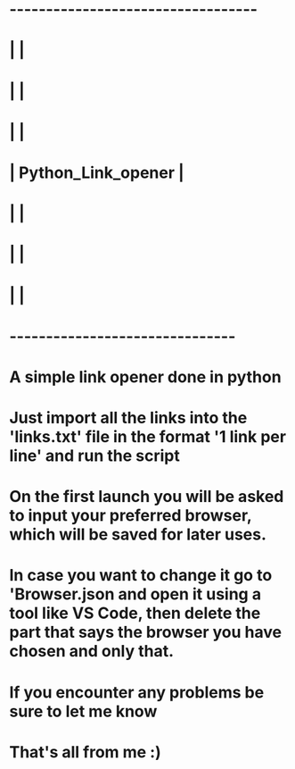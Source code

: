 #  ----------------------------------
#  |                               |
#  |                               |
#  |                               |
#  |       Python_Link_opener      |
#  |                               |
#  |                               |
#  |                               |
#   -------------------------------
#
# A simple link opener done in python
#
# Just import all the links into the 'links.txt' file in the format '1 link per line' and run the script 
# On the first launch you will be asked to input your preferred browser, which will be saved for later uses.
# In case you want to change it go to 'Browser.json and open it using a tool like VS Code, then delete the part that says the browser you have chosen and only that.
#
# If you encounter any problems be sure to let me know
# That's all from me :)
